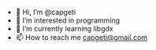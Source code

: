 - 👋 Hi, I’m @capgeti
- 👀 I’m interested in programming
- 🌱 I’m currently learning libgdx
- 📫 How to reach me capgeti@gmail.com
